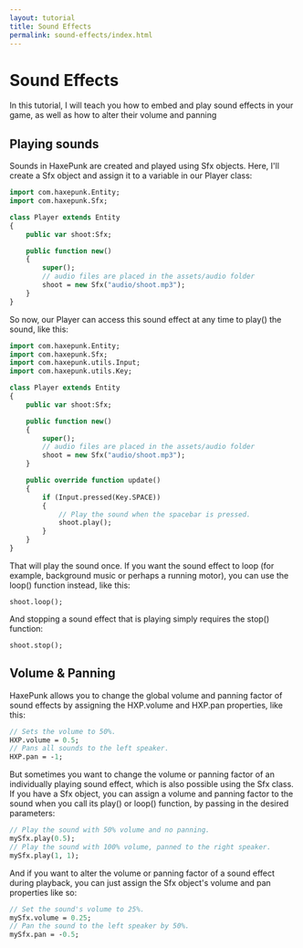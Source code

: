 ```yaml
---
layout: tutorial
title: Sound Effects
permalink: sound-effects/index.html
---
```


# Sound Effects

In this tutorial, I will teach you how to embed and play sound effects in your game, as well as how to alter their volume and panning

## Playing sounds

Sounds in HaxePunk are created and played using Sfx objects. Here, I'll create a Sfx object and assign it to a variable in our Player class:

```haxe
import com.haxepunk.Entity;
import com.haxepunk.Sfx;

class Player extends Entity
{
	public var shoot:Sfx;

	public function new()
	{
		super();
		// audio files are placed in the assets/audio folder
		shoot = new Sfx("audio/shoot.mp3");
	}
}
```

So now, our Player can access this sound effect at any time to play() the sound, like this:

```haxe
import com.haxepunk.Entity;
import com.haxepunk.Sfx;
import com.haxepunk.utils.Input;
import com.haxepunk.utils.Key;

class Player extends Entity
{
	public var shoot:Sfx;

	public function new()
	{
		super();
		// audio files are placed in the assets/audio folder
		shoot = new Sfx("audio/shoot.mp3");
	}

	public override function update()
	{
		if (Input.pressed(Key.SPACE))
		{
			// Play the sound when the spacebar is pressed.
			shoot.play();
		}
	}
}
```

That will play the sound once. If you want the sound effect to loop (for example, background music or perhaps a running motor), you can use the loop() function instead, like this:

```
shoot.loop();
```

And stopping a sound effect that is playing simply requires the stop() function:

```
shoot.stop();
```

## Volume & Panning

HaxePunk allows you to change the global volume and panning factor of sound effects by assigning the HXP.volume and HXP.pan properties, like this:

```haxe
// Sets the volume to 50%.
HXP.volume = 0.5;
// Pans all sounds to the left speaker.
HXP.pan = -1;
```

But sometimes you want to change the volume or panning factor of an individually playing sound effect, which is also possible using the Sfx class. If you have a Sfx object, you can assign a volume and panning factor to the sound when you call its play() or loop() function, by passing in the desired parameters:

```haxe
// Play the sound with 50% volume and no panning.
mySfx.play(0.5);
// Play the sound with 100% volume, panned to the right speaker.
mySfx.play(1, 1);
```

And if you want to alter the volume or panning factor of a sound effect during playback, you can just assign the Sfx object's volume and pan properties like so:

```haxe
// Set the sound's volume to 25%.
mySfx.volume = 0.25;
// Pan the sound to the left speaker by 50%.
mySfx.pan = -0.5;
```
